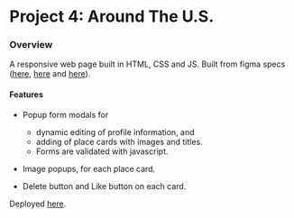 # Project 4: Around The U.S.

### Overview

A responsive web page built in HTML, CSS and JS.  Built from figma specs ([here](https://www.figma.com/file/xM9rNsdK4iNcFJmDZho3Aw/Sprint-3%3A-From-Portland-to-Portland-%2F-desktop-%2B-mobile?node-id=500%3A0), [here](https://www.figma.com/file/avLHzpJw2dmU2NaDATZ6CX/Sprint-5%3A-Around-The-U.S.-%2F-desktop-%2B-mobile?node-id=0%3A1) and [here](https://www.figma.com/file/KUbYgXnYElfzxCbcrlsOCE/Sprint-6%3A-Around-The-U.S.?node-id=0%3A1)). 

#### Features

- Popup form modals for 
  - dynamic editing of profile information, and 
  - adding of place cards with images and titles.
  - Forms are validated with javascript.

- Image popups, for each place card.

- Delete button and Like button on each card.

Deployed [here](https://kvnloughead.github.io/web_project_4/index.html).






